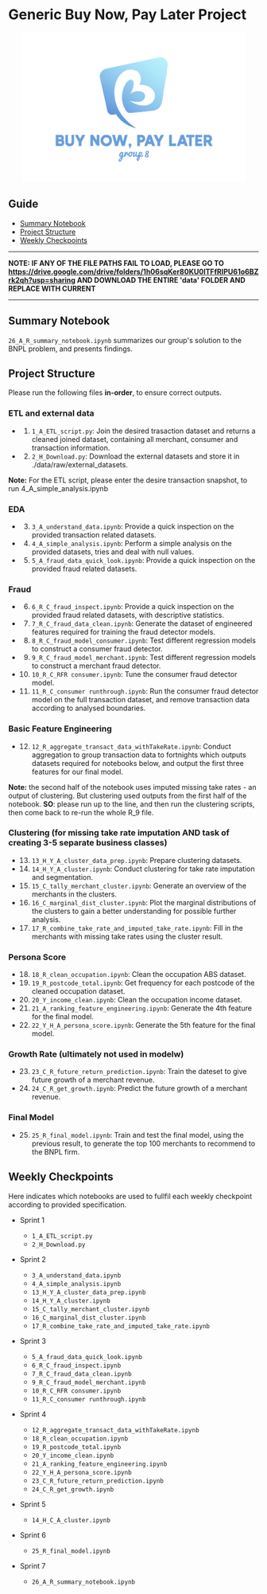 # Generic Buy Now, Pay Later Project

<p align="center">
<img src="https://github.com/MAST30034-Applied-Data-Science/generic-buy-now-pay-later-project-group-8/blob/main/plots/bnpl_logo.jpg" class="centerImage" width="450" height="300">
<p>



## Guide
- [Summary Notebook](#summary-notebook)
- [Project Structure](#project-structure)
- [Weekly Checkpoints](#weekly-checkpoints)

---

**NOTE: IF ANY OF THE FILE PATHS FAIL TO LOAD, PLEASE GO TO https://drive.google.com/drive/folders/1h06sqKer80KU0lTFfRIPU61o6BZrk2qh?usp=sharing AND DOWNLOAD THE ENTIRE 'data' FOLDER AND REPLACE WITH CURRENT**

---

## Summary Notebook
`26_A_R_summary_notebook.ipynb` summarizes our group's solution to the BNPL problem, and presents findings.

## Project Structure
Please run the following files **in-order**, to ensure correct outputs.

### ETL and external data
- 1.  `1_A_ETL_script.py`: Join the desired trasaction dataset and returns a cleaned joined dataset, containing all merchant, consumer and transaction information.          
- 2.  `2_H_Download.py`: Download the external datasets and store it in ./data/raw/external_datasets.            

**Note:** For the ETL script, please enter the desire transaction snapshot, to run 4_A_simple_analysis.ipynb

### EDA
- 3.  `3_A_understand_data.ipynb`: Provide a quick inspection on the provided transaction related datasets.
- 4.  `4_A_simple_analysis.ipynb`: Perform a simple analysis on the provided datasets, tries and deal with null values.
- 5.  `5_A_fraud_data_quick_look.ipynb`: Provide a quick inspection on the provided fraud related datasets.

### Fraud
- 6.  `6_R_C_fraud_inspect.ipynb`: Provide a quick inspection on the provided fraud related datasets, with descriptive statistics.
- 7.  `7_R_C_fraud_data_clean.ipynb`: Generate the dataset of engineered features required for training the fraud detector models.
- 8.  `8_R_C_fraud_model_consumer.ipynb`: Test different regression models to construct a consumer fraud detector.
- 9.  `9_R_C_fraud_model_merchant.ipynb`: Test different regression models to construct a merchant fraud detector.
- 10. `10_R_C_RFR consumer.ipynb`: Tune the consumer fraud detector model.
- 11. `11_R_C_consumer runthrough.ipynb`: Run the consumer fraud detector model on the full transaction dataset, and remove transaction data according to analysed boundaries.


### Basic Feature Engineering
- 12. `12_R_aggregate_transact_data_withTakeRate.ipynb`: Conduct aggregation to group transaction data to fortnights which outputs datasets required for notebooks below, and output the first three features for our final model.  

**Note:** the second half of the notebook uses imputed missing take rates - an output of clustering. But clustering used outputs from the first half of the notebook. **SO**: please run up to the line, and then run the clustering scripts, then come back to re-run the whole R_9 file.


### Clustering (for missing take rate imputation AND task of creating 3-5 separate business classes)
- 13. `13_H_Y_A_cluster_data_prep.ipynb`: Prepare clustering datasets.
- 14. `14_H_Y_A_cluster.ipynb`: Conduct clustering for take rate imputation and segmentation.
- 15. `15_C_tally_merchant_cluster.ipynb`: Generate an overview of the merchants in the clusters.
- 16. `16_C_marginal_dist_cluster.ipynb`: Plot the marginal distributions of the clusters to gain a better understanding for possible further analysis.
- 17. `17_R_combine_take_rate_and_imputed_take_rate.ipynb`: Fill in the merchants with missing take rates using the cluster result.


### Persona Score
- 18. `18_R_clean_occupation.ipynb`: Clean the occupation ABS dataset.
- 19. `19_R_postcode_total.ipynb`: Get frequency for each postcode of the cleaned occupation dataset.
- 20. `20_Y_income_clean.ipynb`: Clean the occupation income dataset.
- 21. `21_A_ranking_feature_engineering.ipynb`: Generate the 4th feature for the final model.
- 22. `22_Y_H_A_persona_score.ipynb`: Generate the 5th feature for the final model.


### Growth Rate (ultimately not used in modelw)
- 23. `23_C_R_future_return_prediction.ipynb`: Train the dateset to give future growth of a merchant revenue.
- 24. `24_C_R_get_growth.ipynb`: Predict the future growth of a merchant revenue.


### Final Model
- 25. `25_R_final_model.ipynb`: Train and test the final model, using the previous result, to generate the top 100 merchants to recommend to the BNPL firm.

## Weekly Checkpoints
Here indicates which notebooks are used to fullfil each weekly checkpoint according to provided specification.

- Sprint 1
  -  `1_A_ETL_script.py`    
  -  `2_H_Download.py` 

- Sprint 2
  -  `3_A_understand_data.ipynb`
  -  `4_A_simple_analysis.ipynb`
  - `13_H_Y_A_cluster_data_prep.ipynb`
  - `14_H_Y_A_cluster.ipynb`
  - `15_C_tally_merchant_cluster.ipynb`
  - `16_C_marginal_dist_cluster.ipynb`
  - `17_R_combine_take_rate_and_imputed_take_rate.ipynb`

- Sprint 3
  -  `5_A_fraud_data_quick_look.ipynb`
  -  `6_R_C_fraud_inspect.ipynb`
  -  `7_R_C_fraud_data_clean.ipynb`
  -  `9_R_C_fraud_model_merchant.ipynb`
  - `10_R_C_RFR consumer.ipynb`
  - `11_R_C_consumer runthrough.ipynb`

- Sprint 4
  - `12_R_aggregate_transact_data_withTakeRate.ipynb`  
  - `18_R_clean_occupation.ipynb`
  - `19_R_postcode_total.ipynb`
  - `20_Y_income_clean.ipynb`
  - `21_A_ranking_feature_engineering.ipynb`
  - `22_Y_H_A_persona_score.ipynb`
  - `23_C_R_future_return_prediction.ipynb`
  - `24_C_R_get_growth.ipynb`

- Sprint 5
  - `14_H_C_A_cluster.ipynb`

- Sprint 6
  - `25_R_final_model.ipynb`

- Sprint 7 
  - `26_A_R_summary_notebook.ipynb`
